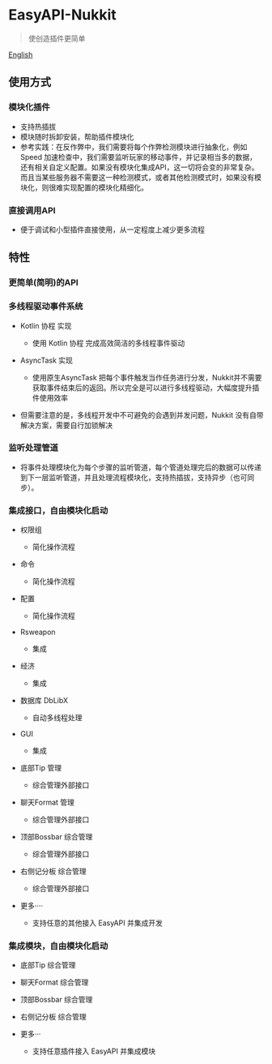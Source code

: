 # EasyAPI-Nukkit

> 使创造插件更简单

[English](README.md)

## 使用方式

### 模块化插件

- 支持热插拔
- 模块随时拆卸安装，帮助插件模块化
- 参考实践：在反作弊中，我们需要将每个作弊检测模块进行抽象化，例如 Speed 加速检查中，我们需要监听玩家的移动事件，并记录相当多的数据，还有相关自定义配置。如果没有模块化集成API，这一切将会变的非常复杂。而且当某些服务器不需要这一种检测模式，或者其他检测模式时，如果没有模块化，则很难实现配置的模块化精细化。

### 直接调用API

- 便于调试和小型插件直接使用，从一定程度上减少更多流程

## 特性

### 更简单(简明)的API

### 多线程驱动事件系统

- Kotlin 协程 实现

	- 使用 Kotlin 协程 完成高效简洁的多线程事件驱动

- AsyncTask 实现

	- 使用原生AsyncTask 把每个事件触发当作任务进行分发，Nukkit并不需要获取事件结束后的返回。所以完全是可以进行多线程驱动，大幅度提升插件使用效率

- 但需要注意的是，多线程开发中不可避免的会遇到并发问题，Nukkit 没有自带解决方案，需要自行加锁解决

### 监听处理管道

- 将事件处理模块化为每个步骤的监听管道，每个管道处理完后的数据可以传递到下一层监听管道，并且处理流程模块化，支持热插拔，支持异步（也可同步）。

### 集成接口，自由模块化启动

- 权限组

	- 简化操作流程

- 命令

	- 简化操作流程

- 配置

	- 简化操作流程

- Rsweapon

	- 集成

- 经济

	- 集成

- 数据库 DbLibX

	- 自动多线程处理

- GUI

	- 集成

- 底部Tip 管理

	- 综合管理外部接口

- 聊天Format 管理

	- 综合管理外部接口

- 顶部Bossbar 综合管理

	- 综合管理外部接口

- 右侧记分板 综合管理

	- 综合管理外部接口

- 更多····

	- 支持任意的其他接入 EasyAPI 并集成开发

###  集成模块，自由模块化启动

- 底部Tip 综合管理
- 聊天Format 综合管理
- 顶部Bossbar 综合管理
- 右侧记分板 综合管理
- 更多···

	- 支持任意插件接入 EasyAPI 并集成模块